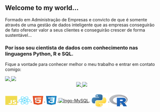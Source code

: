 ## Welcome to my world...

Formado em Administração de Empresas e convicto de que é somente através de uma gestão de dados inteligente que as empresas conseguirão de fato oferecer valor a seus clientes e conseguirão crescer de forma sustentável...

### Por isso sou cientista de dados com conhecimento nas linguagens Python, R e SQL.

Fique a vontade para conhecer melhor o meu trabalho e entrar em contato comigo:

<a href="https://www.linkedin.com/in/ingoreichertjr" target="_blank">
<img src="https://img.shields.io/badge/-LinkedIn-%230077B5?style=for-the-badge&logo=linkedin&logoColor=white" target="_blank">
</a>

<a href="https://medium.com/@ingoreichertjr" target="_blank">
<img src="https://user-images.githubusercontent.com/80931224/223973814-4aae1890-5da0-4ed9-b1d0-cb79e099f751.png">
</a>


<div align="center">
  <a href="https://github.com/ingoreichertjr">
  <img height="180em" src="https://github-readme-stats.vercel.app/api?username=ingoreichertjr&show_icons=true&theme=dark&include_all_commits=true&count_private=true"/>
  <img height="180em" src="https://github-readme-stats.vercel.app/api/top-langs/?username=ingoreichertjr&layout=compact&langs_count=7&theme=dark"/>
</div>
  <div style="display: inline_block"><br>
  <img align="center" alt="Ingo-Js" height="30" width="40" src="https://raw.githubusercontent.com/devicons/devicon/master/icons/javascript/javascript-plain.svg">
  <img align="center" alt="Ingo-React" height="30" width="40" src="https://raw.githubusercontent.com/devicons/devicon/master/icons/react/react-original.svg">
  <img align="center" alt="Ingo-HTML" height="30" width="40" src="https://raw.githubusercontent.com/devicons/devicon/master/icons/html5/html5-original.svg">
  <img align="center" alt="Ingo-CSS" height="30" width="40" src="https://raw.githubusercontent.com/devicons/devicon/master/icons/css3/css3-original.svg">
  <img align="center" alt="Ingo-MySQL" height="50" width="60" src="https://cdn.jsdelivr.net/gh/devicons/devicon/icons/mysql/mysql-original-wordmark.svg" />
  <img align="center" alt="Ingo-Python" height="50" width="60" src="https://raw.githubusercontent.com/devicons/devicon/master/icons/python/python-original.svg">
   <img align="center" alt="Ingo-Python" height="50" width="60" src="https://raw.githubusercontent.com/devicons/devicon/master/icons/R/R-original.svg">


